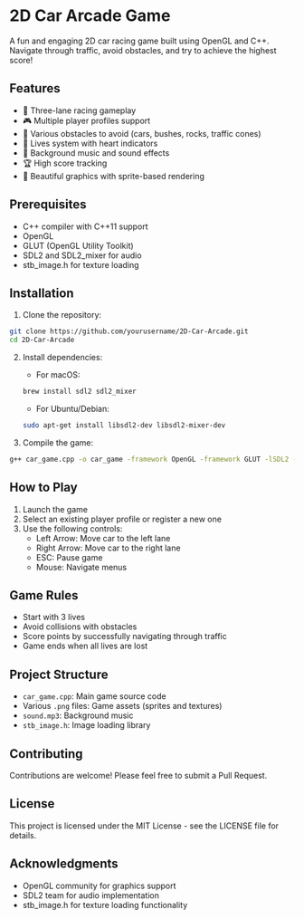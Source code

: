 # 2D Car Arcade Game

A fun and engaging 2D car racing game built using OpenGL and C++. Navigate through traffic, avoid obstacles, and try to achieve the highest score!

## Features

- 🚗 Three-lane racing gameplay
- 🎮 Multiple player profiles support
- 🎯 Various obstacles to avoid (cars, bushes, rocks, traffic cones)
- 💖 Lives system with heart indicators
- 🎵 Background music and sound effects
- 🏆 High score tracking
- 🎨 Beautiful graphics with sprite-based rendering

## Prerequisites

- C++ compiler with C++11 support
- OpenGL
- GLUT (OpenGL Utility Toolkit)
- SDL2 and SDL2_mixer for audio
- stb_image.h for texture loading

## Installation

1. Clone the repository:
```bash
git clone https://github.com/yourusername/2D-Car-Arcade.git
cd 2D-Car-Arcade
```

2. Install dependencies:
   - For macOS:
   ```bash
   brew install sdl2 sdl2_mixer
   ```
   - For Ubuntu/Debian:
   ```bash
   sudo apt-get install libsdl2-dev libsdl2-mixer-dev
   ```

3. Compile the game:
```bash
g++ car_game.cpp -o car_game -framework OpenGL -framework GLUT -lSDL2 -lSDL2_mixer
```

## How to Play

1. Launch the game
2. Select an existing player profile or register a new one
3. Use the following controls:
   - Left Arrow: Move car to the left lane
   - Right Arrow: Move car to the right lane
   - ESC: Pause game
   - Mouse: Navigate menus

## Game Rules

- Start with 3 lives
- Avoid collisions with obstacles
- Score points by successfully navigating through traffic
- Game ends when all lives are lost

## Project Structure

- `car_game.cpp`: Main game source code
- Various `.png` files: Game assets (sprites and textures)
- `sound.mp3`: Background music
- `stb_image.h`: Image loading library

## Contributing

Contributions are welcome! Please feel free to submit a Pull Request.

## License

This project is licensed under the MIT License - see the LICENSE file for details.

## Acknowledgments

- OpenGL community for graphics support
- SDL2 team for audio implementation
- stb_image.h for texture loading functionality 